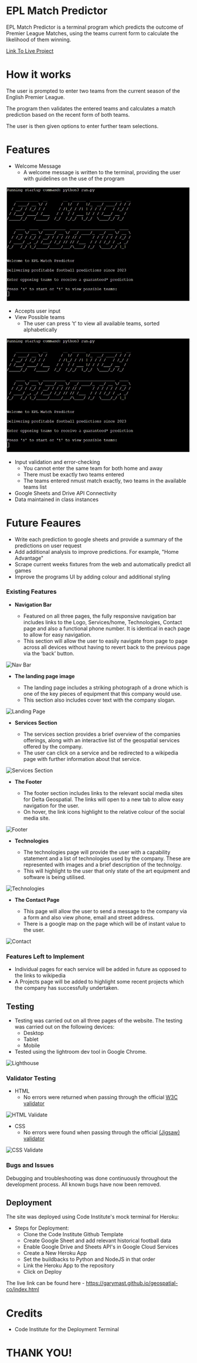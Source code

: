 # EPL Match Predictor

 EPL Match Predictor is a terminal program which predicts the outcome of Premier League Matches, using the teams current form to calculate the likelihood of them winning.

[Link To Live Project](https://gm-epl-prediction-dedf30f0a371.herokuapp.com/)

# How it works

The user is prompted to enter two teams from the current season of the English Premier League.

The program then validates the entered teams and calculates a match prediction based on the recent form of both teams.

The user is then given options to enter further team selections.

# Features

- Welcome Message
  - A welcome message is written to the terminal, providing the user with guidelines on the use of the program

![Welcome Message](images/WelcomeMessage.jpg) 

- Accepts user input
- View Possible teams
  - The user can press 't' to view all available teams, sorted alphabetically

![Welcome Message](images/WelcomeMessage.jpg) 

- Input validation and error-checking
  - You cannot enter the same team for both home and away
  - There must be exactly two teams entered
  - The teams entered nmust match exactly, two teams in the available teams list
- Google Sheets and Drive API Connectivity
- Data maintained in class instances

# Future Feaures

- Write each prediction to google sheets and provide a summary of the predictions on user request
- Add additional analysis to improve predictions. For example, "Home Advantage"
- Scrape current weeks fixtures from the web and automatically predict all games
- Improve the programs UI by adding colour and additional styling

### Existing Features

- __Navigation Bar__

  - Featured on all three pages, the fully responsive navigation bar includes links to the Logo, Services/home, Technologies, Contact page and also a functional phone  number. It is identical in each page to allow for easy navigation.
  - This section will allow the user to easily navigate from page to page across all devices without having to revert back to the previous page via the ‘back’ button. 

![Nav Bar](assets/images/readme_images/navbar.jpg)

- __The landing page image__

  - The landing page includes a striking photograph of a drone which is one of the key pieces of equipment that this company would use.
  - This section also includes cover text with the company slogan.

![Landing Page](assets/images/readme_images/landing-image.jpg)

- __Services Section__

  - The services section provides a brief overview of the companies offerings, along with an interactive list of the geospatial services offered by the company.
  - The user can click on a service and be redirected to a wikipedia page with further information about that service.

![Services Section](assets/images/readme_images/services.jpg)

- __The Footer__ 

  - The footer section includes links to the relevant social media sites for Delta Geospatial. The links will open to a new tab to allow easy navigation for the user. 
  - On hover, the link icons highlight to the relative colour of the social media site.

![Footer](assets/images/readme_images/footer.jpg)

- __Technologies__

  - The technologies page will provide the user with a capability statement and a list of technologies used by the company. These are represented with images and a brief description of the technolgy.
  - This will highlight to the user that only state of the art equipment and software is being utilised.

![Technologies](assets/images/readme_images/technologies.jpg)

- __The Contact Page__

  - This page will allow the user to send a message to the company via a form and also view phone, email and street address.
  - There is a google map on the page which will be of instant value to the user.

![Contact](assets/images/readme_images/contact-page.jpg)

### Features Left to Implement

- Individual pages for each service will be added in future as opposed to the links to wikipedia
- A Projects page will be added to highlight some recent projects which the company has successfully undertaken.

## Testing 

- Testing was carried out on all three pages of the website. The testing was carried out on the following devices:
  - Desktop
  - Tablet
  - Mobile
- Tested using the lightroom dev tool in Google Chrome.

![Lighthouse](assets/images/readme_images/lighthouse.jpg)

### Validator Testing 

- HTML
  - No errors were returned when passing through the official [W3C validator](https://validator.w3.org/nu/?doc=https%3A%2F%2Fgarymast.github.io%2Fgeospatial-co%2Findex.html)

![HTML Validate](assets/images/readme_images/html-check.jpg)

- CSS
  - No errors were found when passing through the official [(Jigsaw) validator](https://jigsaw.w3.org/css-validator/validator?uri=https%3A%2F%2Fgarymast.github.io%2Fgeospatial-co%2Findex.html&profile=css3svg&usermedium=all&warning=1&vextwarning=&lang=en)

![CSS Validate](assets/images/readme_images/css-check.jpg)

### Bugs and Issues

Debugging and troubleshooting was done continuously throughout the development process. All known bugs have now been removed.

## Deployment

The site was deployed using Code Institute's mock terminal for Heroku:
- Steps for Deployment:
  - Clone the Code Institute Github Template
  - Create Google Sheet and add relevant historical football data
  - Enable Google Drive and Sheets API's in Google Cloud Services
  - Create a New Heroku App
  - Set the buildbacks to Python and NodeJS in that order
  - Link the Heroku App to the repository
  - Click on Deploy

The live link can be found here - https://garymast.github.io/geospatial-co/index.html

# Credits 

- Code Institute for the Deployment Terminal

# THANK YOU!